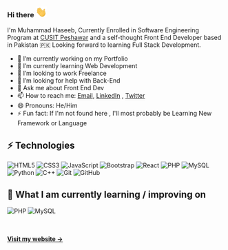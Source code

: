 ### Hi there <img src="https://github.com/Haseeb1604/Haseeb1604/blob/main/wave.gif" width='26px'/>

I'm Muhammad Haseeb, Currently Enrolled in Software Engineering Program at <a href="http://www.cityuniversity.edu.pk/" >CUSIT Peshawar</a> and a self-thought Front End Developer based in Pakistan 🇵🇰 Looking forward to learning Full Stack Development. 

- 🔭 I’m currently working on my Portfolio
- 🌱 I’m currently learning Web Development
- 👯 I’m looking to work Freelance
- 🤔 I’m looking for help with Back-End
- 💬 Ask me about Front End Dev
- 📫 How to reach me: [Email](mhaseeb1604@gmail.com), [LinkedIn](https://www.linkedin.com/in/mhaseeb1604) , [Twitter](https://twitter.com/mhaseeb1604)
- 😄 Pronouns: He/Him
- ⚡ Fun fact: If I'm not found here , I'll most probably be Learning New Framework or Language

## ⚡ Technologies

![HTML5](https://img.shields.io/badge/-HTML5-E34F26?style=flat-square&logo=html5&logoColor=white)
![CSS3](https://img.shields.io/badge/-CSS3-1572B6?style=flat-square&logo=css3)
![JavaScript](https://img.shields.io/badge/-JavaScript-black?style=flat-square&logo=javascript)
![Bootstrap](https://img.shields.io/badge/-Bootstrap-563D7C?style=flat-square&logo=bootstrap)
![React](https://img.shields.io/badge/-React-black?style=flat-square&logo=react)
![PHP](https://img.shields.io/badge/PHP-black?style=flat-square&logo=php)
![MySQL](https://img.shields.io/badge/-MySQL-black?style=flat-square&logo=mysql)
![Python](https://img.shields.io/badge/-Python-black?style=flat-square&logo=Python)
![C++](https://img.shields.io/badge/-C++-00599C?style=flat-square&logo=c)
![Git](https://img.shields.io/badge/-Git-black?style=flat-square&logo=git)
![GitHub](https://img.shields.io/badge/-GitHub-181717?style=flat-square&logo=github)


## 📖  What I am currently learning / improving on
![PHP](https://img.shields.io/badge/PHP-black?style=flat-square&logo=php)
![MySQL](https://img.shields.io/badge/-MySQL-black?style=flat-square&logo=mysql)

<br/><br/>
**[Visit my website &rarr;](https://mhaseeb1604.netlify.app/)**
